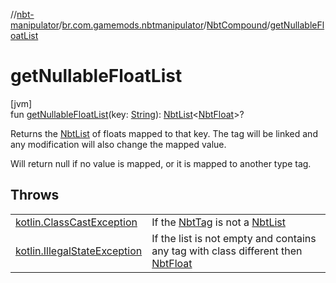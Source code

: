 //[nbt-manipulator](../../../index.md)/[br.com.gamemods.nbtmanipulator](../index.md)/[NbtCompound](index.md)/[getNullableFloatList](get-nullable-float-list.md)

# getNullableFloatList

[jvm]\
fun [getNullableFloatList](get-nullable-float-list.md)(key: [String](https://kotlinlang.org/api/latest/jvm/stdlib/kotlin/-string/index.html)): [NbtList](../-nbt-list/index.md)&lt;[NbtFloat](../-nbt-float/index.md)&gt;?

Returns the [NbtList](../-nbt-list/index.md) of floats mapped to that key. The tag will be linked and any modification will also change the mapped value.

Will return null if no value is mapped, or it is mapped to another type tag.

## Throws

| | |
|---|---|
| [kotlin.ClassCastException](https://kotlinlang.org/api/latest/jvm/stdlib/kotlin/-class-cast-exception/index.html) | If the [NbtTag](../-nbt-tag/index.md) is not a [NbtList](../-nbt-list/index.md) |
| [kotlin.IllegalStateException](https://kotlinlang.org/api/latest/jvm/stdlib/kotlin/-illegal-state-exception/index.html) | If the list is not empty and contains any tag with class different then [NbtFloat](../-nbt-float/index.md) |
